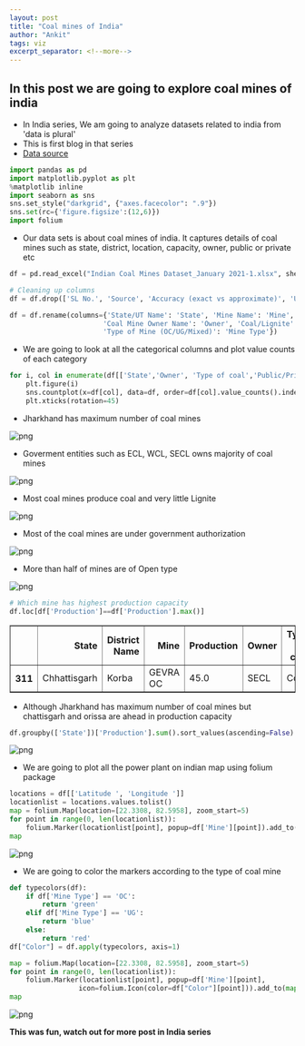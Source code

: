 ```yaml
---
layout: post
title: "Coal mines of India"
author: "Ankit"
tags: viz
excerpt_separator: <!--more-->
---
```


## In this post we are going to explore coal mines of india<!--more-->

- In India series, We am going to analyze datasets related to india from 'data is plural'
- This is first blog in that series
- [Data source](https://dataverse.harvard.edu/dataset.xhtml?persistentId=doi:10.7910/DVN/TDEK8O) 


```python
import pandas as pd
import matplotlib.pyplot as plt
%matplotlib inline
import seaborn as sns
sns.set_style("darkgrid", {"axes.facecolor": ".9"})
sns.set(rc={'figure.figsize':(12,6)})
import folium
```

- Our data sets is about coal mines of india. It captures details of coal mines such as state, district, location, capacity, owner, public or private etc

```python
df = pd.read_excel("Indian Coal Mines Dataset_January 2021-1.xlsx", sheet_name='Mines Datasheet')
```


```python
# Cleaning up columns
df = df.drop(['SL No.', 'Source', 'Accuracy (exact vs approximate)', 'Unnamed: 13' ], axis=1)

df = df.rename(columns={'State/UT Name': 'State', 'Mine Name': 'Mine', 'Coal/ Lignite Production (MT) (2019-2020)': 'Production',
                       'Coal Mine Owner Name': 'Owner', 'Coal/Lignite': 'Type of coal', 'Govt Owned/Private': 'Public/Private',
                       'Type of Mine (OC/UG/Mixed)': 'Mine Type'})
```

- We are going to look at all the categorical columns and plot value counts of each category


```python
for i, col in enumerate(df[['State','Owner', 'Type of coal','Public/Private', 'Mine Type']]):
    plt.figure(i)
    sns.countplot(x=df[col], data=df, order=df[col].value_counts().index).set_title(f'{col}')
    plt.xticks(rotation=45)
```

- Jharkhand has maximum number of coal mines

![png](/assets/output_7_0.png)

- Goverment entities such as ECL, WCL, SECL owns majority of coal mines

![png](/assets/output_7_1.png)

- Most coal mines produce coal and very little Lignite

![png](/assets/output_7_2.png)

- Most of the coal mines are under government authorization

![png](/assets/output_7_3.png)

- More than half of mines are of Open type

![png](/assets/output_7_4.png)



```python
# Which mine has highest production capacity
df.loc[df['Production']==df['Production'].max()]
```




<div>
<style scoped>
    .dataframe tbody tr th:only-of-type {
        vertical-align: middle;
    }

    .dataframe tbody tr th {
        vertical-align: top;
    }

    .dataframe thead th {
        text-align: right;
    }
</style>
<table border="1" class="dataframe">
  <thead>
    <tr style="text-align: right;">
      <th></th>
      <th>State</th>
      <th>District Name</th>
      <th>Mine</th>
      <th>Production</th>
      <th>Owner</th>
      <th>Type of coal</th>
      <th>Public/Private</th>
      <th>Mine Type</th>
      <th>Latitude</th>
      <th>Longitude</th>
    </tr>
  </thead>
  <tbody>
    <tr>
      <th>311</th>
      <td>Chhattisgarh</td>
      <td>Korba</td>
      <td>GEVRA OC</td>
      <td>45.0</td>
      <td>SECL</td>
      <td>Coal</td>
      <td>G</td>
      <td>OC</td>
      <td>22.3308</td>
      <td>82.5958</td>
    </tr>
  </tbody>
</table>
</div>



- Although Jharkhand has maximum number of coal mines but chattisgarh and orissa are ahead in production capacity 


```python
df.groupby(['State'])['Production'].sum().sort_values(ascending=False).plot(kind='bar')
```
![png](/assets/output_10_1.png)


- We are going to plot all the power plant on indian map using folium package

```python
locations = df[['Latitude ', 'Longitude ']]
locationlist = locations.values.tolist()
map = folium.Map(location=[22.3308, 82.5958], zoom_start=5)
for point in range(0, len(locationlist)):
    folium.Marker(locationlist[point], popup=df['Mine'][point]).add_to(map)
map
```
![png](/assets/folium1.png)


- We are going to color the markers according to the type of coal mine

```python
def typecolors(df):
    if df['Mine Type'] == 'OC':
        return 'green'
    elif df['Mine Type'] == 'UG':
        return 'blue'
    else:
        return 'red'
df["Color"] = df.apply(typecolors, axis=1)

map = folium.Map(location=[22.3308, 82.5958], zoom_start=5)
for point in range(0, len(locationlist)):
    folium.Marker(locationlist[point], popup=df['Mine'][point],
                 icon=folium.Icon(color=df["Color"][point])).add_to(map)
map
```

![png](/assets/folium2.png)


**This was fun, watch out for more post in India series**
